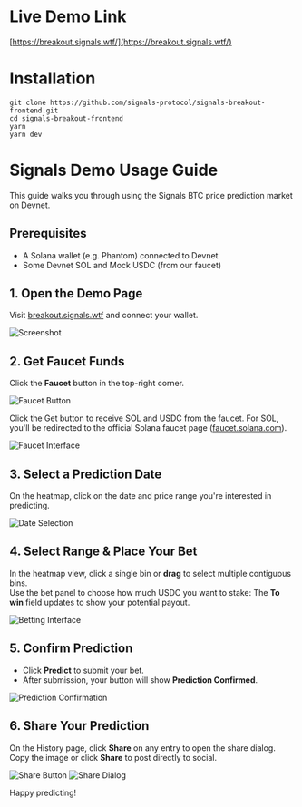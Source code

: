 # Live Demo Link
[https://breakout.signals.wtf/](https://breakout.signals.wtf/)

# Installation
```
git clone https://github.com/signals-protocol/signals-breakout-frontend.git
cd signals-breakout-frontend
yarn
yarn dev
```


# Signals Demo Usage Guide

This guide walks you through using the Signals BTC price prediction market on Devnet.

## Prerequisites

- A Solana wallet (e.g. Phantom) connected to Devnet
- Some Devnet SOL and Mock USDC (from our faucet)

## 1. Open the Demo Page

Visit [breakout.signals.wtf](https://breakout.signals.wtf/) and connect your wallet.

![Screenshot](https://github.com/user-attachments/assets/93bc57d5-0eb6-4e0d-ade2-3030a0f8acd3)

## 2. Get Faucet Funds

Click the **Faucet** button in the top-right corner.

![Faucet Button](https://github.com/user-attachments/assets/ece17923-cb3c-44f7-96d4-a2953bee43bd)

Click the Get button to receive SOL and USDC from the faucet. For SOL, you'll be redirected to the official Solana faucet page ([faucet.solana.com](https://faucet.solana.com/)).

![Faucet Interface](https://github.com/user-attachments/assets/31495c58-9634-4f89-aa05-8eb28fcb4736)

## 3. Select a Prediction Date

On the heatmap, click on the date and price range you're interested in predicting.

![Date Selection](https://github.com/user-attachments/assets/9d7e03d2-67f7-4da3-a20d-fbc067a22b1a)

## 4. Select Range & Place Your Bet

In the heatmap view, click a single bin or **drag** to select multiple contiguous bins.  
Use the bet panel to choose how much USDC you want to stake:
The **To win** field updates to show your potential payout.

![Betting Interface](https://github.com/user-attachments/assets/dce63add-94a5-4118-8124-500b49f8c265)

## 5. Confirm Prediction

- Click **Predict** to submit your bet.
- After submission, your button will show **Prediction Confirmed**.

![Prediction Confirmation](https://github.com/user-attachments/assets/58396000-84cc-49e7-982f-7d57429b6945)

## 6. Share Your Prediction

On the History page, click **Share** on any entry to open the share dialog. Copy the image or click **Share** to post directly to social.

![Share Button](https://github.com/user-attachments/assets/6a0a8445-0c3d-47cf-a8a6-b35bdb5df2b4)
![Share Dialog](https://github.com/user-attachments/assets/60df33ed-48b5-4cff-8a14-cdc877aa958d)

Happy predicting!
